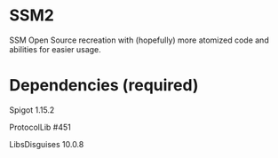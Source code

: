 # SSM2

SSM Open Source recreation with (hopefully) more atomized code and abilities for easier usage.	

# Dependencies (required)	

Spigot 1.15.2	

ProtocolLib #451	

LibsDisguises 10.0.8
